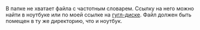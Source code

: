 В папке не хватает файла с частотным словарем. Ссылку на него можно найти в ноутбуке или по моей ссылке на [гугл-диске](https://drive.google.com/file/d/1poYOsRARHvdCmS4dNliETlQEXbZEur5P/view?usp=drive_link). 
Файл должен быть помещен в ту же директорию, что и ноутбук.
